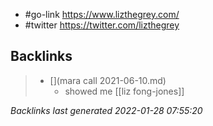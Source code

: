 - #go-link https://www.lizthegrey.com/
- #twitter https://twitter.com/lizthegrey

## Backlinks

> - [](mara call 2021-06-10.md)
>   - showed me [[liz fong-jones]]

_Backlinks last generated 2022-01-28 07:55:20_
